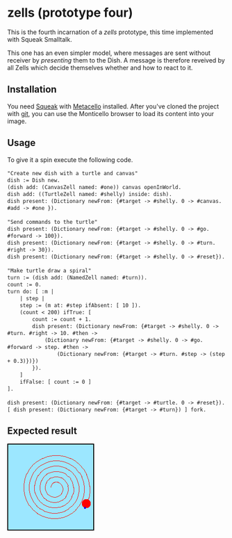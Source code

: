 # zells (prototype four)

This is the fourth incarnation of a *zells* prototype, this time implemented with Squeak Smalltalk.

This one has an even simpler model, where messages are sent without receiver by *presenting* them to the Dish. A message is therefore reveived by all Zells which decide themselves whether and how to react to it.

## Installation

You need [Squeak] with [Metacello] installed. After you've cloned the project with [git], you can use the Monticello browser to load its content into your image.

[Squeak]: http://squeak.org/
[Metacello]: https://github.com/dalehenrich/metacello-work
[git]: https://git-scm.com/

## Usage 

To give it a spin execute the following code.

	"Create new dish with a turtle and canvas"
	dish := Dish new. 
	(dish add: (CanvasZell named: #one)) canvas openInWorld.
	dish add: ((TurtleZell named: #shelly) inside: dish).
	dish present: (Dictionary newFrom: {#target -> #shelly. 0 -> #canvas. #add -> #one }).

	"Send commands to the turtle"
	dish present: (Dictionary newFrom: {#target -> #shelly. 0 -> #go. #forward -> 100}).
	dish present: (Dictionary newFrom: {#target -> #shelly. 0 -> #turn. #right -> 30}).
	dish present: (Dictionary newFrom: {#target -> #shelly. 0 -> #reset}).

	"Make turtle draw a spiral"
	turn := (dish add: (NamedZell named: #turn)).
	count := 0.
	turn do: [ :m |
		| step |
		step := (m at: #step ifAbsent: [ 10 ]).
		(count < 200) ifTrue: [
			count := count + 1.
			dish present: (Dictionary newFrom: {#target -> #shelly. 0 -> #turn. #right -> 10. #then ->
				(Dictionary newFrom: {#target -> #shelly. 0 -> #go. #forward -> step. #then ->
					(Dictionary newFrom: {#target -> #turn. #step -> (step + 0.3)})})
			}).
		]
		ifFalse: [ count := 0 ]
	].

	dish present: (Dictionary newFrom: {#target -> #turtle. 0 -> #reset}).
	[ dish present: (Dictionary newFrom: {#target -> #turn}) ] fork.
## Expected result
![BrushedCanvas](documentation/BrushedCanvas.png)

